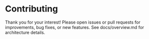 # Contributing

Thank you for your interest! Please open issues or pull requests for improvements, bug fixes, or new features. See docs/overview.md for architecture details.
